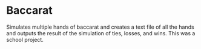 # Baccarat

Simulates multiple hands of baccarat and creates a text file of all the hands and outputs the result of the simulation of ties, losses,
and wins. This was a school project.
